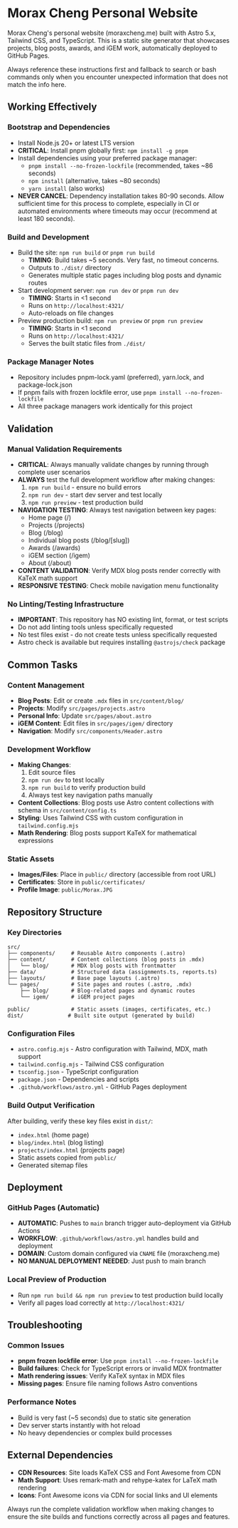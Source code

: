 # Morax Cheng Personal Website

Morax Cheng's personal website (moraxcheng.me) built with Astro 5.x, Tailwind CSS, and TypeScript. This is a static site generator that showcases projects, blog posts, awards, and iGEM work, automatically deployed to GitHub Pages.

Always reference these instructions first and fallback to search or bash commands only when you encounter unexpected information that does not match the info here.

## Working Effectively

### Bootstrap and Dependencies
- Install Node.js 20+ or latest LTS version
- **CRITICAL**: Install pnpm globally first: `npm install -g pnpm`
- Install dependencies using your preferred package manager:
  - `pnpm install --no-frozen-lockfile` (recommended, takes ~86 seconds)
  - `npm install` (alternative, takes ~80 seconds) 
  - `yarn install` (also works)
- **NEVER CANCEL**: Dependency installation takes 80-90 seconds. Allow sufficient time for this process to complete, especially in CI or automated environments where timeouts may occur (recommend at least 180 seconds).

### Build and Development
- Build the site: `npm run build` or `pnpm run build`
  - **TIMING**: Build takes ~5 seconds. Very fast, no timeout concerns.
  - Outputs to `./dist/` directory
  - Generates multiple static pages including blog posts and dynamic routes
- Start development server: `npm run dev` or `pnpm run dev`
  - **TIMING**: Starts in <1 second
  - Runs on `http://localhost:4321/`
  - Auto-reloads on file changes
- Preview production build: `npm run preview` or `pnpm run preview`
  - **TIMING**: Starts in <1 second  
  - Runs on `http://localhost:4321/`
  - Serves the built static files from `./dist/`

### Package Manager Notes
- Repository includes pnpm-lock.yaml (preferred), yarn.lock, and package-lock.json
- If pnpm fails with frozen lockfile error, use `pnpm install --no-frozen-lockfile`
- All three package managers work identically for this project

## Validation

### Manual Validation Requirements
- **CRITICAL**: Always manually validate changes by running through complete user scenarios
- **ALWAYS** test the full development workflow after making changes:
  1. `npm run build` - ensure no build errors
  2. `npm run dev` - start dev server and test locally
  3. `npm run preview` - test production build
- **NAVIGATION TESTING**: Always test navigation between key pages:
  - Home page (/)
  - Projects (/projects) 
  - Blog (/blog)
  - Individual blog posts (/blog/[slug])
  - Awards (/awards)
  - iGEM section (/igem)
  - About (/about)
- **CONTENT VALIDATION**: Verify MDX blog posts render correctly with KaTeX math support
- **RESPONSIVE TESTING**: Check mobile navigation menu functionality

### No Linting/Testing Infrastructure
- **IMPORTANT**: This repository has NO existing lint, format, or test scripts
- Do not add linting tools unless specifically requested
- No test files exist - do not create tests unless specifically requested
- Astro check is available but requires installing `@astrojs/check` package

## Common Tasks

### Content Management
- **Blog Posts**: Edit or create `.mdx` files in `src/content/blog/`
- **Projects**: Modify `src/pages/projects.astro`
- **Personal Info**: Update `src/pages/about.astro`
- **iGEM Content**: Edit files in `src/pages/igem/` directory
- **Navigation**: Modify `src/components/Header.astro`

### Development Workflow
- **Making Changes**: 
  1. Edit source files
  2. `npm run dev` to test locally
  3. `npm run build` to verify production build
  4. Always test key navigation paths manually
- **Content Collections**: Blog posts use Astro content collections with schema in `src/content/config.ts`
- **Styling**: Uses Tailwind CSS with custom configuration in `tailwind.config.mjs`
- **Math Rendering**: Blog posts support KaTeX for mathematical expressions

### Static Assets
- **Images/Files**: Place in `public/` directory (accessible from root URL)
- **Certificates**: Store in `public/certificates/`
- **Profile Image**: `public/Morax.JPG`

## Repository Structure

### Key Directories
```
src/
├── components/     # Reusable Astro components (.astro)
├── content/        # Content collections (blog posts in .mdx)
│   └── blog/       # MDX blog posts with frontmatter
├── data/           # Structured data (assignments.ts, reports.ts)
├── layouts/        # Base page layouts (.astro)
└── pages/          # Site pages and routes (.astro, .mdx)
    ├── blog/       # Blog-related pages and dynamic routes
    └── igem/       # iGEM project pages

public/             # Static assets (images, certificates, etc.)
dist/              # Built site output (generated by build)
```

### Configuration Files
- `astro.config.mjs` - Astro configuration with Tailwind, MDX, math support
- `tailwind.config.mjs` - Tailwind CSS configuration  
- `tsconfig.json` - TypeScript configuration
- `package.json` - Dependencies and scripts
- `.github/workflows/astro.yml` - GitHub Pages deployment

### Build Output Verification
After building, verify these key files exist in `dist/`:
- `index.html` (home page)
- `blog/index.html` (blog listing)
- `projects/index.html` (projects page)
- Static assets copied from `public/`
- Generated sitemap files

## Deployment

### GitHub Pages (Automatic)
- **AUTOMATIC**: Pushes to `main` branch trigger auto-deployment via GitHub Actions
- **WORKFLOW**: `.github/workflows/astro.yml` handles build and deployment
- **DOMAIN**: Custom domain configured via `CNAME` file (moraxcheng.me)
- **NO MANUAL DEPLOYMENT NEEDED**: Just push to main branch

### Local Preview of Production
- Run `npm run build && npm run preview` to test production build locally
- Verify all pages load correctly at `http://localhost:4321/`

## Troubleshooting

### Common Issues
- **pnpm frozen lockfile error**: Use `pnpm install --no-frozen-lockfile`
- **Build failures**: Check for TypeScript errors or invalid MDX frontmatter
- **Math rendering issues**: Verify KaTeX syntax in MDX files
- **Missing pages**: Ensure file naming follows Astro conventions

### Performance Notes  
- Build is very fast (~5 seconds) due to static site generation
- Dev server starts instantly with hot reload
- No heavy dependencies or complex build processes

## External Dependencies
- **CDN Resources**: Site loads KaTeX CSS and Font Awesome from CDN
- **Math Support**: Uses remark-math and rehype-katex for LaTeX math rendering
- **Icons**: Font Awesome icons via CDN for social links and UI elements

Always run the complete validation workflow when making changes to ensure the site builds and functions correctly across all pages and features.